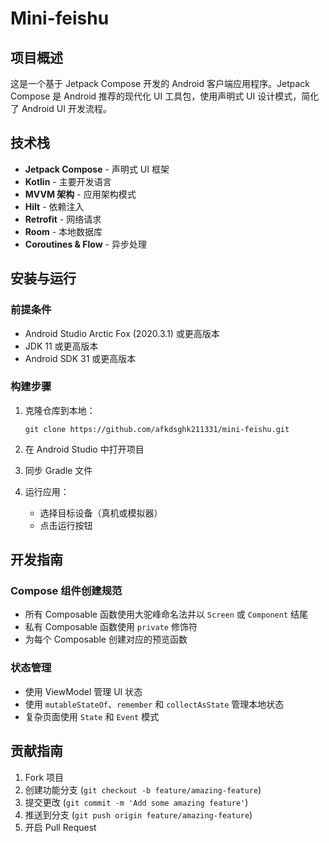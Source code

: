 # Mini-feishu

## 项目概述

这是一个基于 Jetpack Compose 开发的 Android 客户端应用程序。Jetpack Compose 是 Android 推荐的现代化 UI 工具包，使用声明式 UI 设计模式，简化了 Android UI 开发流程。

## 技术栈

- **Jetpack Compose** - 声明式 UI 框架
- **Kotlin** - 主要开发语言
- **MVVM 架构** - 应用架构模式
- **Hilt** - 依赖注入
- **Retrofit** - 网络请求
- **Room** - 本地数据库
- **Coroutines & Flow** - 异步处理

## 安装与运行

### 前提条件

- Android Studio Arctic Fox (2020.3.1) 或更高版本
- JDK 11 或更高版本
- Android SDK 31 或更高版本

### 构建步骤

1. 克隆仓库到本地：
   ```
   git clone https://github.com/afkdsghk211331/mini-feishu.git
   ```

2. 在 Android Studio 中打开项目

3. 同步 Gradle 文件

4. 运行应用：
   - 选择目标设备（真机或模拟器）
   - 点击运行按钮

## 开发指南

### Compose 组件创建规范

- 所有 Composable 函数使用大驼峰命名法并以 `Screen` 或 `Component` 结尾
- 私有 Composable 函数使用 `private` 修饰符
- 为每个 Composable 创建对应的预览函数

### 状态管理

- 使用 ViewModel 管理 UI 状态
- 使用 `mutableStateOf`、`remember` 和 `collectAsState` 管理本地状态
- 复杂页面使用 `State` 和 `Event` 模式


## 贡献指南

1. Fork 项目
2. 创建功能分支 (`git checkout -b feature/amazing-feature`)
3. 提交更改 (`git commit -m 'Add some amazing feature'`)
4. 推送到分支 (`git push origin feature/amazing-feature`)
5. 开启 Pull Request
